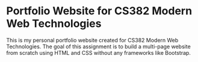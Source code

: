 # Portfolio Website for CS382 Modern Web Technologies

This is my personal portfolio website created for CS382 Modern Web Technologies. The goal of this assignment is to build a multi-page website from scratch using HTML and CSS without any frameworks like Bootstrap.
